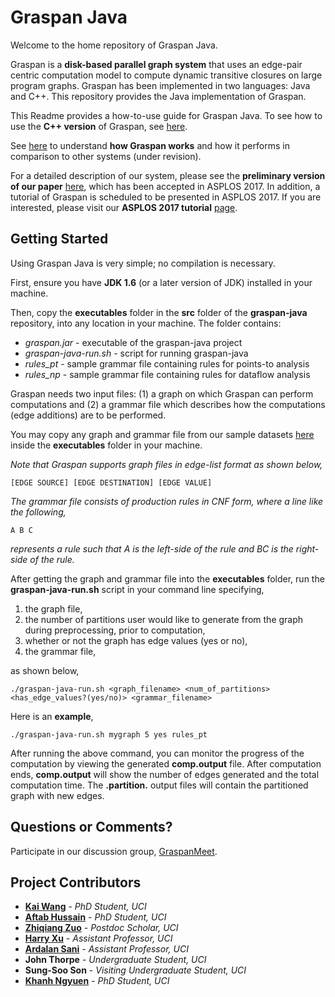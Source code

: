 # Graspan Java

Welcome to the home repository of Graspan Java.

Graspan is a **disk-based parallel graph system** that uses an edge-pair centric computation model to compute dynamic transitive closures on large program graphs. Graspan has been implemented in two languages: Java and C++. This repository provides the Java implementation of Graspan.

This Readme provides a how-to-use guide for Graspan Java. To see how to use the **C++ version** of Graspan, see [here](https://github.com/Graspan/graspan-cpp). 

See [here](https://github.com/Graspan/graspan-java/blob/master/AboutGraspan.md) to understand **how Graspan works** and how it performs in comparison to other systems (under revision).

For a detailed description of our system, please see the **preliminary version of our paper** [here](http://www.ics.uci.edu/~guoqingx/papers/wang-asplos17.pdf), which has been accepted in ASPLOS 2017. In addition, a tutorial of Graspan is scheduled to be presented in ASPLOS 2017. If you are interested, please visit our **ASPLOS 2017 tutorial** [page](http://www.ics.uci.edu/~guoqingx/asplos-tutorial/main.html). 

## Getting Started

Using Graspan Java is very simple; no compilation is necessary. 

First, ensure you have **JDK 1.6** (or a later version of JDK) installed in your machine. 

Then, copy the **executables** folder in the **src** folder of the **graspan-java** repository, into any location in your machine. The folder contains:

* *graspan.jar* - executable of the graspan-java project
* *graspan-java-run.sh* - script for running graspan-java
* *rules_pt* - sample grammar file containing rules for points-to analysis
* *rules_np* - sample grammar file containing rules for dataflow analysis

Graspan needs two input files: (1) a graph on which Graspan can perform computations and (2) a grammar file which describes how the computations (edge additions) are to be performed.

You may copy any graph and grammar file from our sample datasets [here](https://drive.google.com/drive/folders/0B8bQanV_QfNkbDJsOWc2WWk4SkE?usp=sharing) inside the **executables** folder in your machine. 

*Note that Graspan supports graph files in edge-list format as shown below,*

```
[EDGE SOURCE] [EDGE DESTINATION] [EDGE VALUE]
```

*The grammar file consists of production rules in CNF form, where a line like the following,*   
```
A B C
```
*represents a rule such that A is the left-side of the rule and BC is the right-side of the rule.*

After getting the graph and grammar file into the **executables** folder, run the **graspan-java-run.sh** script in your command line specifying, 

1. the graph file,
2. the number of partitions user would like to generate from the graph during preprocessing, prior to computation, 
3. whether or not the graph has edge values (yes or no),
4. the grammar file,

as shown below, 
```
./graspan-java-run.sh <graph_filename> <num_of_partitions> <has_edge_values?(yes/no)> <grammar_filename> 
```

Here is an **example**,
```
./graspan-java-run.sh mygraph 5 yes rules_pt  
```

After running the above command, you can monitor the progress of the computation by viewing the generated **comp.output** file. After computation ends, **comp.output** will show the number of edges generated and the total computation time. The **.partition.** output files will contain the partitioned graph with new edges. 

## Questions or Comments?
Participate in our discussion group, [GraspanMeet](https://groups.google.com/d/forum/graspanmeet). 

## Project Contributors

* [**Kai Wang**](http://www.ics.uci.edu/~wangk7/) - *PhD Student, UCI* 
* [**Aftab Hussain**](http://www.ics.uci.edu/~aftabh/) - *PhD Student, UCI* 
* [**Zhiqiang Zuo**](http://zuozhiqiang.bitbucket.io/) - *Postdoc Scholar, UCI* 
* [**Harry Xu**](http://www.ics.uci.edu/~guoqingx/) - *Assistant Professor, UCI* 
* [**Ardalan Sani**](http://www.ics.uci.edu/~ardalan/) - *Assistant Professor, UCI* 
* **John Thorpe** - *Undergraduate Student, UCI*
* **Sung-Soo Son** - *Visiting Undergraduate Student, UCI*
* [**Khanh Ngyuen**](http://www.ics.uci.edu/~khanhtn1/) - *PhD Student, UCI*
